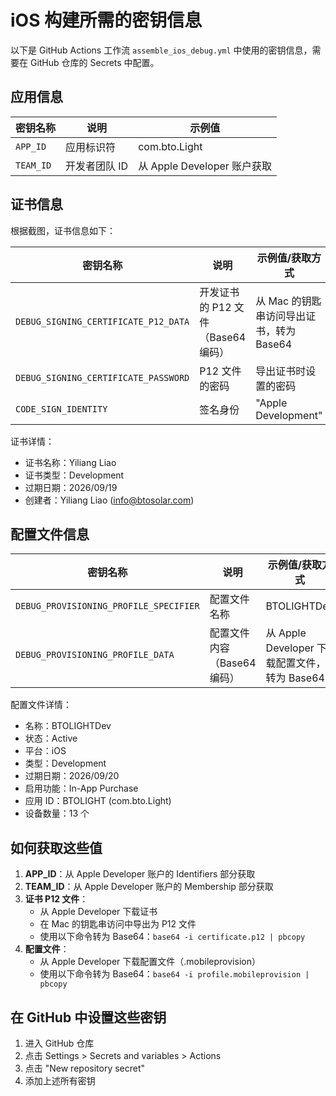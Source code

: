 # iOS 构建所需的密钥信息

以下是 GitHub Actions 工作流 `assemble_ios_debug.yml` 中使用的密钥信息，需要在 GitHub 仓库的 Secrets 中配置。

## 应用信息

| 密钥名称 | 说明 | 示例值 |
|---------|------|--------|
| `APP_ID` | 应用标识符 | com.bto.Light |
| `TEAM_ID` | 开发者团队 ID | 从 Apple Developer 账户获取 |

## 证书信息

根据截图，证书信息如下：

| 密钥名称 | 说明 | 示例值/获取方式 |
|---------|------|----------------|
| `DEBUG_SIGNING_CERTIFICATE_P12_DATA` | 开发证书的 P12 文件（Base64 编码） | 从 Mac 的钥匙串访问导出证书，转为 Base64 |
| `DEBUG_SIGNING_CERTIFICATE_PASSWORD` | P12 文件的密码 | 导出证书时设置的密码 |
| `CODE_SIGN_IDENTITY` | 签名身份 | "Apple Development" |

证书详情：
- 证书名称：Yiliang Liao
- 证书类型：Development
- 过期日期：2026/09/19
- 创建者：Yiliang Liao (info@btosolar.com)

## 配置文件信息

| 密钥名称 | 说明 | 示例值/获取方式 |
|---------|------|----------------|
| `DEBUG_PROVISIONING_PROFILE_SPECIFIER` | 配置文件名称 | BTOLIGHTDev |
| `DEBUG_PROVISIONING_PROFILE_DATA` | 配置文件内容（Base64 编码） | 从 Apple Developer 下载配置文件，转为 Base64 |

配置文件详情：
- 名称：BTOLIGHTDev
- 状态：Active
- 平台：iOS
- 类型：Development
- 过期日期：2026/09/20
- 启用功能：In-App Purchase
- 应用 ID：BTOLIGHT (com.bto.Light)
- 设备数量：13 个

## 如何获取这些值

1. **APP_ID**：从 Apple Developer 账户的 Identifiers 部分获取
2. **TEAM_ID**：从 Apple Developer 账户的 Membership 部分获取
3. **证书 P12 文件**：
   - 从 Apple Developer 下载证书
   - 在 Mac 的钥匙串访问中导出为 P12 文件
   - 使用以下命令转为 Base64：`base64 -i certificate.p12 | pbcopy`
4. **配置文件**：
   - 从 Apple Developer 下载配置文件（.mobileprovision）
   - 使用以下命令转为 Base64：`base64 -i profile.mobileprovision | pbcopy`

## 在 GitHub 中设置这些密钥

1. 进入 GitHub 仓库
2. 点击 Settings > Secrets and variables > Actions
3. 点击 "New repository secret"
4. 添加上述所有密钥